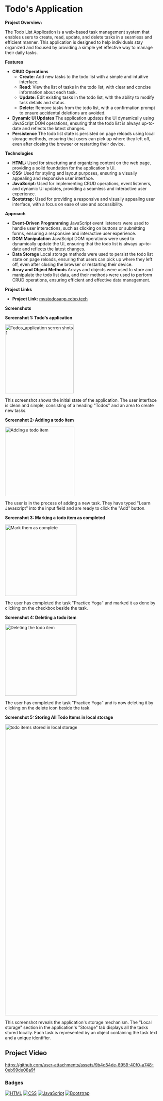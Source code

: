 # Todo's Application

**Project Overview:**

The Todo List Application is a web-based task management system that enables users to create, read, update, and delete tasks in a seamless and efficient manner. This application is designed to help individuals stay organized and focused by providing a simple yet effective way to manage their daily tasks.

**Features**

* **CRUD Operations**
    * **Create:** Add new tasks to the todo list with a simple and intuitive interface.
    * **Read:** View the list of tasks in the todo list, with clear and concise information about each task.
    * **Update:** Edit existing tasks in the todo list, with the ability to modify task details and status.
    * **Delete:** Remove tasks from the todo list, with a confirmation prompt to ensure accidental deletions are avoided.
* **Dynamic UI Updates** 
    The application updates the UI dynamically using JavaScript DOM operations, ensuring that the todo list is always up-to-date and reflects the latest changes.
* **Persistence**
    The todo list state is persisted on page reloads using local storage methods, ensuring that users can pick up where they left off, even after closing the browser or restarting their device.

**Technologies**

* **HTML:** Used for structuring and organizing content on the web page, providing a solid foundation for the application's UI.
* **CSS:** Used for styling and layout purposes, ensuring a visually appealing and responsive user interface.
* **JavaScript:** Used for implementing CRUD operations, event listeners, and dynamic UI updates, providing a seamless and interactive user experience.
* **Bootstrap:** Used for providing a responsive and visually appealing user interface, with a focus on ease of use and accessibility.

**Approach**

* **Event-Driven Programming**
    JavaScript event listeners were used to handle user interactions, such as clicking on buttons or submitting forms, ensuring a responsive and interactive user experience.
* **DOM Manipulation**
    JavaScript DOM operations were used to dynamically update the UI, ensuring that the todo list is always up-to-date and reflects the latest changes.
* **Data Storage**
    Local storage methods were used to persist the todo list state on page reloads, ensuring that users can pick up where they left off, even after closing the browser or restarting their device.
* **Array and Object Methods**
    Arrays and objects were used to store and manipulate the todo list data, and their methods were used to perform CRUD operations, ensuring efficient and effective data management.

**Project Links**

* **Project Link:** [mvstodosapp.ccbp.tech](https://mvstodosapp.ccbp.tech)

**Screenshots**

**Screenshot 1: Todo's application**

<img width="226" alt="Todos_application scrren shots 1" src="https://github.com/user-attachments/assets/19490d00-85a9-4148-a870-d17faeb4cfd1">


This screenshot shows the initial state of the application. The user interface is clean and simple, consisting of a heading "Todos" and an area to create new tasks.

**Screenshot 2: Adding a todo item**

<img width="228" alt="Adding a todo item" src="https://github.com/user-attachments/assets/f65a1c1c-ca09-48df-b30e-c9466608f8e3">


The user is in the process of adding a new task. They have typed "Learn Javascript" into the input field and are ready to click the "Add" button.

**Screenshot 3: Marking a todo item as completed**

<img width="235" alt="Mark them as complete" src="https://github.com/user-attachments/assets/b1d4c75b-5c4a-4f52-ac06-9d2451dfc85b">


The user has completed the task "Practice Yoga" and marked it as done by clicking on the checkbox beside the task.

**Screenshot 4: Deleting a todo item**

<img width="235" alt="Deleting the todo item" src="https://github.com/user-attachments/assets/9a072ea9-fa16-421a-b69a-fc4658ae51d6">


The user has completed the task "Practice Yoga" and is now deleting it by clicking on the delete icon beside the task.

**Screenshot 5: Storing All Todo Items in local storage**

<img width="957" alt="todo items stored in local storage" src="https://github.com/user-attachments/assets/b86195e1-f8a9-4510-96c3-611a028b97a1">


This screenshot reveals the application's storage mechanism. The "Local storage" section in the application's "Storage" tab displays all the tasks stored locally. Each task is represented by an object containing the task text and a unique identifier.

## Project Video 


https://github.com/user-attachments/assets/9b4d54de-6959-40f0-a748-0eb99de08a9f



### Badges
[![HTML](https://img.shields.io/badge/HTML-5-blue)](https://www.w3.org/html/)
[![CSS](https://img.shields.io/badge/CSS-3-blue)](https://www.w3.org/Style/CSS/)
[![JavaScript](https://img.shields.io/badge/JavaScript-blue)](https://www.javascript.com/)
[![Bootstrap](https://img.shields.io/badge/Bootstrap-4-blue)](https://getbootstrap.com/)
